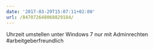 ```yaml
---
date: '2017-03-29T15:07:11+02:00'
url: /847072648068829184/
---
```

Uhrzeit umstellen unter Windows 7 nur mit Adminrechten #arbeitgeberfreundlich

